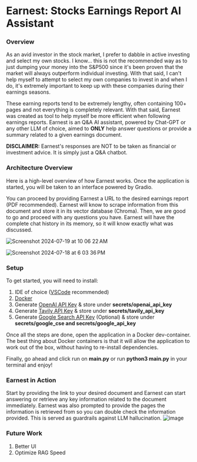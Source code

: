 # Earnest: Stocks Earnings Report AI Assistant

### Overview
As an avid investor in the stock market, I prefer to dabble in active investing and select my own stocks. I know... this is not the recommended way as to just dumping your money into the S&P500 since it's been proven that the market will always outperform individual investing. With that said, I can't help myself to attempt to select my own companies to invest in and when I do, it's extremely important to keep up with these companies during their earnings seasons.

These earning reports tend to be extremely lengthy, often containing 100+ pages and not everything is completely relevant. With that said, Earnest was created as tool to help myself be more efficient when following earnings reports. Earnest is an Q&A AI assistant, powered by Chat-GPT or any other LLM of choice, aimed to **ONLY** help answer questions or provide a summary related to a given earnings document.

**DISCLAIMER:** Earnest's responses are NOT to be taken as financial or investment advice. It is simply just a Q&A chatbot. 


### Architecture Overview
Here is a high-level overview of how Earnest works.
Once the application is started, you will be taken to an interface powered by Gradio.

You can proceed by providing Earnest a URL to the desired earnings report (PDF recommended). Earnest will know to scrape information from this document and store it in its vector database (Chroma).
Then, we are good to go and proceed with any questions you have. Earnest will have the complete chat history in its memory, so it will know exactly what was discussed.

![Screenshot 2024-07-19 at 10 06 22 AM](https://github.com/user-attachments/assets/9f9ce820-4cd2-4348-84c8-9b8b85a5dd5d)

![Screenshot 2024-07-18 at 6 03 36 PM](https://github.com/user-attachments/assets/a047ff5f-ff4e-42fa-9c19-aeb0cbdd2f21)




### Setup
To get started, you will need to install:

1. IDE of choice ([VSCode](https://code.visualstudio.com/download) recommended)
2. [Docker](https://www.docker.com/products/docker-desktop/) 
3. Generate [OpenAI API Key](https://openai.com/index/openai-api/) & store under **secrets/openai_api_key**
4. Generate [Tavily API Key](https://app.tavily.com/home) & store under **secrets/tavily_api_key**
5. Generate [Google Search API Key](https://python.langchain.com/v0.2/docs/integrations/tools/google_search/) (Optional) & store under **secrets/google_cse and secrets/google_api_key**

Once all the steps are done, open the application in a Docker dev-container. The best thing about Docker containers is that it will allow the application to work out of the box, without having to re-install dependencies.

Finally, go ahead and click run on **main.py** or run **python3 main.py** in your terminal and enjoy!

### Earnest in Action
Start by providing the link to your desired document and Earnest can start answering or retrieve any key information related to the document immediately. Earnest was also prompted to provide the pages the information is retrieved from so you can double check the information provided. This is served as guardrails against LLM hallucination.
![image](https://github.com/user-attachments/assets/c6082b79-9fe3-4700-8e14-5e6c581d7234)


### Future Work
1. Better UI
2. Optimize RAG Speed

